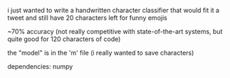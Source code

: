 i just wanted to write a handwritten character classifier that would fit it a tweet and still have 20 characters left for funny emojis

~70% accuracy (not really competitive with state-of-the-art systems, but quite good for 120 characters of code)

the "model" is in the 'm' file (i really wanted to save characters)

dependencies: numpy
